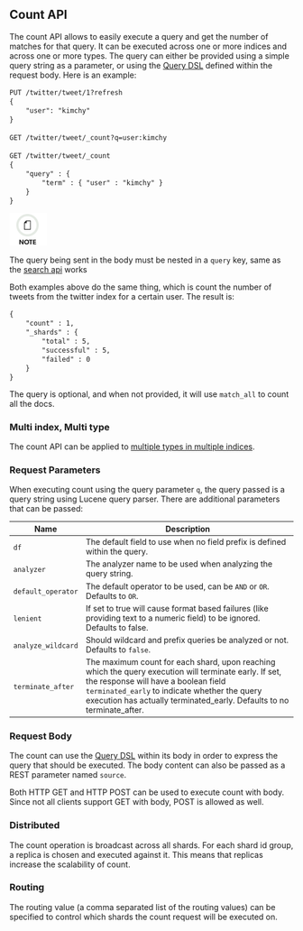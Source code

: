 ## Count API

The count API allows to easily execute a query and get the number of matches for that query. It can be executed across one or more indices and across one or more types. The query can either be provided using a simple query string as a parameter, or using the [Query DSL](query-dsl.html) defined within the request body. Here is an example:
    
    
    PUT /twitter/tweet/1?refresh
    {
        "user": "kimchy"
    }
    
    GET /twitter/tweet/_count?q=user:kimchy
    
    GET /twitter/tweet/_count
    {
        "query" : {
            "term" : { "user" : "kimchy" }
        }
    }

![Note](images/icons/note.png)

The query being sent in the body must be nested in a `query` key, same as the [search api](search-search.html) works

Both examples above do the same thing, which is count the number of tweets from the twitter index for a certain user. The result is:
    
    
    {
        "count" : 1,
        "_shards" : {
            "total" : 5,
            "successful" : 5,
            "failed" : 0
        }
    }

The query is optional, and when not provided, it will use `match_all` to count all the docs.

### Multi index, Multi type

The count API can be applied to [multiple types in multiple indices](search-search.html#search-multi-index-type).

### Request Parameters

When executing count using the query parameter `q`, the query passed is a query string using Lucene query parser. There are additional parameters that can be passed:

Name | Description  
---|---    
`df`| The default field to use when no field prefix is defined within the query.    
`analyzer`| The analyzer name to be used when analyzing the query string.    
`default_operator`| The default operator to be used, can be `AND` or `OR`. Defaults to `OR`.    
`lenient`| If set to true will cause format based failures (like providing text to a numeric field) to be ignored. Defaults to false.    
`analyze_wildcard`| Should wildcard and prefix queries be analyzed or not. Defaults to `false`.    
`terminate_after`| The maximum count for each shard, upon reaching which the query execution will terminate early. If set, the response will have a boolean field `terminated_early` to indicate whether the query execution has actually terminated_early. Defaults to no terminate_after.  
  
### Request Body

The count can use the [Query DSL](query-dsl.html) within its body in order to express the query that should be executed. The body content can also be passed as a REST parameter named `source`.

Both HTTP GET and HTTP POST can be used to execute count with body. Since not all clients support GET with body, POST is allowed as well.

### Distributed

The count operation is broadcast across all shards. For each shard id group, a replica is chosen and executed against it. This means that replicas increase the scalability of count.

### Routing

The routing value (a comma separated list of the routing values) can be specified to control which shards the count request will be executed on.

